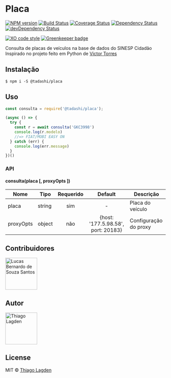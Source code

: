 # Placa

[![NPM version][npm-img]][npm]
[![Build Status][ci-img]][ci]
[![Coverage Status][coveralls-img]][coveralls]
[![Dependency Status][dep-img]][dep]
[![devDependency Status][devDep-img]][devDep]

[![XO code style][xo-img]][xo]
[![Greenkeeper badge][greenkeeper-img]][greenkeeper]


[npm-img]:         https://img.shields.io/npm/v/@tadashi/placa.svg
[npm]:             https://www.npmjs.com/package/@tadashi/placa
[ci-img]:          https://travis-ci.org/lagden/placa.svg
[ci]:              https://travis-ci.org/lagden/placa
[coveralls-img]:   https://coveralls.io/repos/github/lagden/placa/badge.svg?branch=master
[coveralls]:       https://coveralls.io/github/lagden/placa?branch=master
[dep-img]:         https://david-dm.org/lagden/placa.svg
[dep]:             https://david-dm.org/lagden/placa
[devDep-img]:      https://david-dm.org/lagden/placa/dev-status.svg
[devDep]:          https://david-dm.org/lagden/placa#info=devDependencies
[xo-img]:          https://img.shields.io/badge/code_style-XO-5ed9c7.svg
[xo]:              https://github.com/sindresorhus/xo
[greenkeeper-img]: https://badges.greenkeeper.io/lagden/placa.svg
[greenkeeper]:     https://greenkeeper.io/


Consulta de placas de veículos na base de dados do SINESP Cidadão  
Inspirado no projeto feito em Python de [Victor Torres](https://github.com/victor-torres/sinesp-client)


## Instalação

```
$ npm i -S @tadashi/placa
```


## Uso

```js
const consulta = require('@tadashi/placa');

(async () => {
  try {
    const r = await consulta('GKC3998')
    console.log(r.modelo)
    //=> FIAT/MOBI EASY ON
  } catch (err) {
    console.log(err.message)
  }
})()
```


### API

#### consulta(placa \[, proxyOpts \])

Nome        | Tipo                 | Requerido | Default                            | Descrição
----------- | -------------------- |:---------:|:----------------------------------:| ------------
placa       | string               | sim       | -                                  | Placa do veículo
proxyOpts   | object               | não       | {host: '177.5.98.58', port: 20183} | Configuração do proxy


## Contribuidores

[<img src="https://avatars3.githubusercontent.com/u/6875298?s=460&v=4" alt="Lucas Bernardo de Souza Santos" width="100">](https://github.com/Sorackb)


## Autor

[<img src="https://avatars0.githubusercontent.com/u/130963?s=460&v=4" alt="Thiago Lagden" width="100">](https://github.com/lagden)


## License

MIT © [Thiago Lagden](https://lagden.in)

